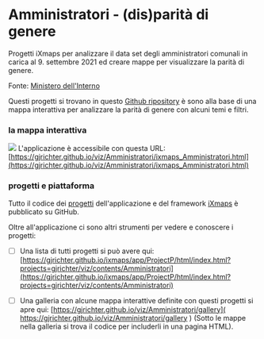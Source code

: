 # Amministratori - (dis)parità di genere

Progetti iXmaps per analizzare il data set degli amministratori comunali in carica al 9. settembre 2021 ed creare mappe per visualizzare la parità di genere. 

Fonte: <a href="https://dait.interno.gov.it/elezioni/open-data/amministratori-locali-in-carica" target="_blank">Ministero dell'Interno</a>  

Questi progetti si trovano in questo [Github ripository](https://github.com/gjrichter/viz/tree/master/Amministratori) è sono alla base di una mappa interattiva per analizzare la parità di genere con alcuni temi e filtri.



### la mappa interattiva

![](https://gjrichter.github.io/viz/Amministratori/ixmaps_Amministratori.png)
L'applicazione è accessibile con questa URL: [https://gjrichter.github.io/viz/Amministratori/ixmaps_Amministratori.html](https://gjrichter.github.io/viz/Amministratori/ixmaps_Amministratori.html)



### progetti e piattaforma

Tutto il codice dei [progetti](https://github.com/gjrichter/viz/tree/master/Amministratori) dell'applicazione e del framework [iXmaps](https://gjrichter.github.io/ixmaps/) è pubblicato su GitHub.

Oltre all'applicazione ci sono altri strumenti per vedere e conoscere i progetti:

- [ ] Una lista di tutti progetti si può avere qui:
  [https://gjrichter.github.io/ixmaps/app/ProjectP/html/index.html?projects=gjrichter/viz/contents/Amministratori](https://gjrichter.github.io/ixmaps/app/ProjectP/html/index.html?projects=gjrichter/viz/contents/Amministratori)
- [ ] Una galleria con alcune mappa interattive definite con questi progetti si apre qui: [https://gjrichter.github.io/viz/Amministratori/gallery]( https://gjrichter.github.io/viz/Amministratori/gallery ) 
  (Sotto le mappe nella galleria si trova il codice per includerli in una pagina HTML).



